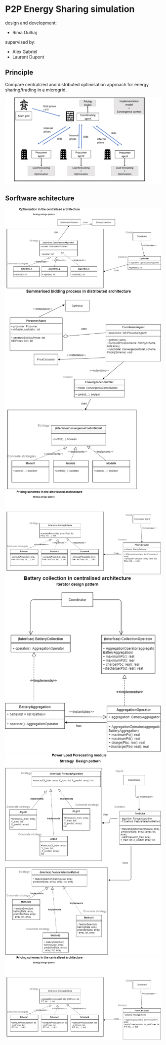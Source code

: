 # P2P Energy Sharing simulation 

design and development:
-  Rima Oulhaj 

supervised by:
- Alex Gabriel
- Laurent Dupont 

## Principle 
Compare centralized and distributed optimisation approach for energy sharing/trading in a microgrid. 

![structure](docs/multiagent-1.png)

## Sorftware achitecture 

![structure](docs/CentralisedOptimisation.png)
![structure](docs/DistributedBiddingProcess.png)
![structure](docs/DistributedPricingSchemes.png)
![structure](docs/Batterycollection.png)
![structure](docs/Predictor.png)
![structure](docs/PricingSchemes.png)